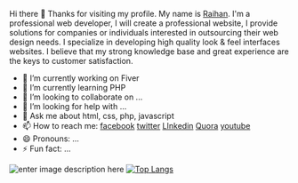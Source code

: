Hi there 👋 Thanks for visiting my profile.
My name is [Raihan](https://www.facebook.com/raihan.mahmudi.50/). I'm a professional web developer, І will create a professional website, I provide solutions for companies or individuals interested in outsourcing their web design needs. I specialize in developing high quality look & feel interfaces websites. I believe that my strong knowledge base and great experience are the keys to customer satisfaction.





- 🔭 I’m currently working on Fiver
- 🌱 I’m currently learning PHP
- 👯 I’m looking to collaborate on ...
- 🤔 I’m looking for help with ...
- 💬 Ask me about html, css, php, javascript 
- 📫 How to reach me: [facebook](https://www.facebook.com/raihan.mahmudi.50/) [twitter](https://twitter.com/mdabraihan40)  [LInkedin](https://www.linkedin.com/in/raihaninfo/)  [Quora](https://bn.quora.com/profile/Raihan-Mahmudi)  [youtube](https://www.youtube.com/channel/UCGVxeXuClUmtALDJcIlTIMw)  
- 😄 Pronouns: ...
- ⚡ Fun fact: ...




![enter image description here](https://github-readme-stats.vercel.app/api?username=raihaninfo&&show_icons=true&title_color=ffffff&icon_color=bb2acf&text_color=daf7dc&bg_color=151515)
[![Top Langs](https://github-readme-stats.vercel.app/api/top-langs/?username=raihaninfo)](https://github.com/raihaninfo/github-readme-stats)





[website]: https://codeSTACKr.com

[course]: http://vsCodeHero.com

[twitter]: https://twitter.com/codeSTACKr

[youtube]: https://youtube.com/codeSTACKr

[instagram]: https://instagram.com/codeSTACKr

[linkedin]: https://linkedin.com/in/codeSTACKr

[webdevplaylist]: https://www.youtube.com/playlist?list=PLkwxH9e_vrAJ0WbEsFA9W3I1W-g_BTsbt

[jsplaylist]: https://www.youtube.com/playlist?list=PLkwxH9e_vrALRJKu7wfXby3MKeflhTu6B

[cssplaylist]: https://www.youtube.com/playlist?list=PLkwxH9e_vrALSdvZuEh6gqQdmDoDIoqz4

[reactplaylist]: https://www.youtube.com/playlist?list=PLkwxH9e_vrAK4TdffpxKY3QGyHCpxFcQ0


